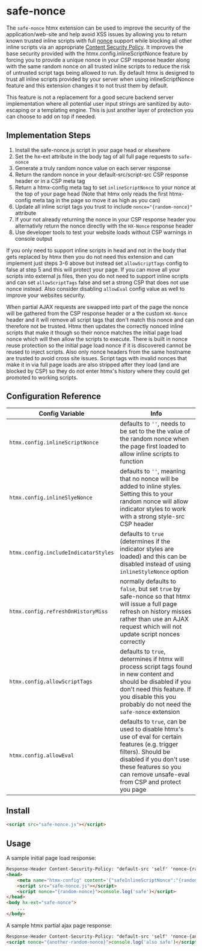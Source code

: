 # safe-nonce

The `safe-nonce` htmx extension can be used to improve the security of the application/web-site and help avoid XSS issues by allowing you to return known trusted inline scripts with full [nonce](https://developer.mozilla.org/docs/Web/HTML/Global_attributes/nonce) support while blocking all other inline scripts via an appropriate [Content Security Policy](https://developer.mozilla.org/en-US/docs/Web/HTTP/CSP). It improves the base security provided with the htmx.config.inlineScriptNonce feature by forcing you to provide a unique nonce in your CSP response header along with the same random nonce on all trusted inline scripts to reduce the risk of untrusted script tags being allowed to run. By default htmx is designed to trust all inline scripts provided by your server when using inlineScriptNonce feature and this extension changes it to not trust them by default.

This feature is not a replacement for a good secure backend server implementation where all potential user input strings are sanitized by auto-escaping or a templating engine. This is just another layer of protection you can choose to add on top if needed. 

## Implementation Steps

1. Install the safe-nonce.js script in your page head or elsewhere
2. Set the hx-ext attribute in the body tag of all full page requests to `safe-nonce`
3. Generate a truly random nonce value on each server response
4. Return the random nonce in your default-src/script-src CSP response header or in a CSP meta tag
5. Return a htmx-config meta tag to set `inlineScriptNonce` to your nonce at the top of your page head (Note that htmx only reads the first htmx-config meta tag in the page so move it as high as you can)
6. Update all inline script tags you trust to include `nonce="{random-nonce}"` attribute
7. If your not already returning the nonce in your CSP response header you alternativly return the nonce directly with the `HX-Nonce` response header
8. Use developer tools to test your website loads without CSP warnings in console output

If you only need to support inline scripts in head and not in the body that gets replaced by htmx then you do not need this extension and can implement just steps 3-6 above but instead set `allowScriptTags` config to false at step 5 and this will protect your page. If you can move all your scripts into external js files, then you do not need to support inline scripts and can set `allowScriptTags` false and set a strong CSP that does not use nonce instead. Also consider disabling `allowEval` config value as well to improve your websites security.

When partial AJAX requests are swapped into part of the page the nonce will be gathered from the CSP response header or a the custom `HX-Nonce` header and it will remove all script tags that don't match this nonce and can therefore not be trusted. Htmx then updates the correctly nonced inline scripts that make it though so their nonce matches the initial page load nonce which will then allow the scripts to execute. There is built in nonce reuse protection so the initial page load nonce if it is discovered cannot be reused to inject scripts. Also only nonce headers from the same hostname are trusted to avoid cross site issues. Script tags with invalid nonces that make it in via full page loads are also stripped after they load (and are blocked by CSP) so they do not enter htmx's history where they could get promoted to working scripts.

## Configuration Reference

<div class="info-table">

| Config Variable                       | Info                                                                                                                                                                                                                     |
|---------------------------------------|--------------------------------------------------------------------------------------------------------------------------------------------------------------------------------------------------------------------------|
| `htmx.config.inlineScriptNonce`       | defaults to `''`, needs to be set to the the value of the random nonce when the page first loaded to allow inline scripts to function                                                                                    |
| `htmx.config.inlineSlyeNonce`         | defaults to `''`, meaning that no nonce will be added to inline styles. Setting this to your random nonce will allow indicator styles to work with a strong style-src CSP header                                         |
| `htmx.config.includeIndicatorStyles`  | defaults to `true` (determines if the indicator styles are loaded) and this can be disabled instead of using `inlineStyleNonce` option                                                                                   |
| `htmx.config.refreshOnHistoryMiss`    | normally defaults to `false`, but set `true` by safe-nonce so that htmx will issue a full page refresh on history misses rather than use an AJAX request which will not update script nonces correctly                   |
| `htmx.config.allowScriptTags`         | defaults to `true`, determines if htmx will process script tags found in new content and should be disabled if you don't need this feature. If you disable this you probably do not need the `safe-nonce` extension      |
| `htmx.config.allowEval`               | defaults to `true`, can be used to disable htmx's use of eval for certain features (e.g. trigger filters). Should be disabled if you don't use these features so you can remove unsafe-eval from CSP and protect you page|

</div>

## Install

```html
<script src="safe-nonce.js"></script>
```

## Usage

A sample initial page load response:

```html
Response-Header Content-Security-Policy: "default-src 'self' 'nonce-{random-nonce}'; style-src 'self' 'nonce-{random-nonce}'"
<head>
    <meta name="htmx-config" content='{"safeInlineScriptNonce":"{random-nonce}","inlineStyleNonce":"{random-nonce}","allowEval":false}'>
    <script src="safe-nonce.js"></script>
    <script nonce="{random-nonce}">console.log('safe')</script>
</head>
<body hx-ext="safe-nonce">
    ...
</body>
```

A sample htmx partial ajax page response:

```html
Response-Header Content-Security-Policy: "default-src 'self' 'nonce-{another-random-nonce}'; style-src 'self' 'nonce-{another-random-nonce}'"
<script nonce="{another-random-nonce}">console.log('also safe')</script>
```
